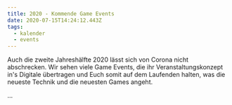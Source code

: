 ```yaml
---
title: 2020 - Kommende Game Events
date: 2020-07-15T14:24:12.443Z
tags:
  - kalender
  - events
---
```

Auch die zweite Jahreshälfte 2020 lässt sich von Corona nicht abschrecken. Wir sehen viele Game Events, die ihr Veranstaltungskonzept in's Digitale übertragen und Euch somit auf dem Laufenden halten, was die neueste Technik und die neuesten Games angeht.

...